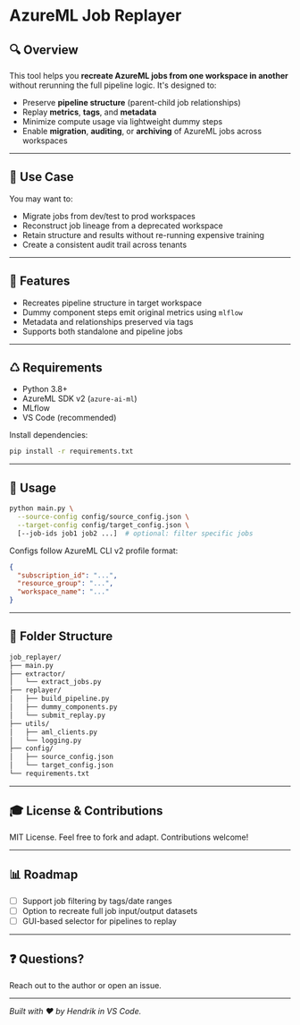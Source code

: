 # AzureML Job Replayer

## 🔍 Overview

This tool helps you **recreate AzureML jobs from one workspace in another** without rerunning the full pipeline logic. It's designed to:

- Preserve **pipeline structure** (parent-child job relationships)
- Replay **metrics**, **tags**, and **metadata**
- Minimize compute usage via lightweight dummy steps
- Enable **migration**, **auditing**, or **archiving** of AzureML jobs across workspaces

---

## 🔄 Use Case

You may want to:

- Migrate jobs from dev/test to prod workspaces
- Reconstruct job lineage from a deprecated workspace
- Retain structure and results without re-running expensive training
- Create a consistent audit trail across tenants

---

## 🚀 Features

- Recreates pipeline structure in target workspace
- Dummy component steps emit original metrics using `mlflow`
- Metadata and relationships preserved via tags
- Supports both standalone and pipeline jobs

---

## ♺️ Requirements

- Python 3.8+
- AzureML SDK v2 (`azure-ai-ml`)
- MLflow
- VS Code (recommended)

Install dependencies:
```bash
pip install -r requirements.txt
```

---

## 🔧 Usage

```bash
python main.py \
  --source-config config/source_config.json \
  --target-config config/target_config.json \
  [--job-ids job1 job2 ...]  # optional: filter specific jobs
```

Configs follow AzureML CLI v2 profile format:
```json
{
  "subscription_id": "...",
  "resource_group": "...",
  "workspace_name": "..."
}
```

---

## 📄 Folder Structure

```bash
job_replayer/
├── main.py
├── extractor/
│   └── extract_jobs.py
├── replayer/
│   ├── build_pipeline.py
│   ├── dummy_components.py
│   └── submit_replay.py
├── utils/
│   ├── aml_clients.py
│   └── logging.py
├── config/
│   ├── source_config.json
│   └── target_config.json
└── requirements.txt
```

---

## 🎓 License & Contributions

MIT License. Feel free to fork and adapt. Contributions welcome!

---

## 📊 Roadmap

- [ ] Support job filtering by tags/date ranges
- [ ] Option to recreate full job input/output datasets
- [ ] GUI-based selector for pipelines to replay

---

## ❓ Questions?

Reach out to the author or open an issue.

---

*Built with ❤️ by Hendrik in VS Code.*

